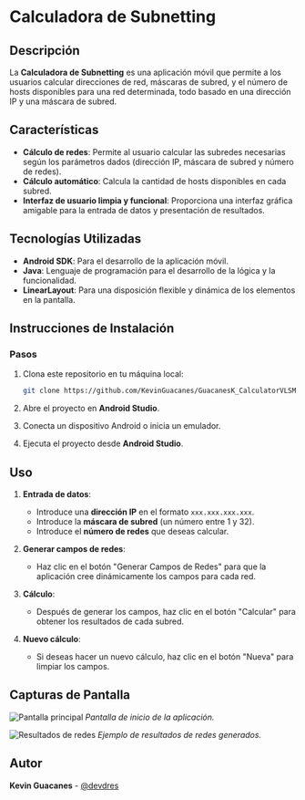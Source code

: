 # Calculadora de Subnetting

## Descripción

La **Calculadora de Subnetting** es una aplicación móvil que permite a los usuarios calcular direcciones de red, máscaras de subred, y el número de hosts disponibles para una red determinada, todo basado en una dirección IP y una máscara de subred.

## Características

- **Cálculo de redes**: Permite al usuario calcular las subredes necesarias según los parámetros dados (dirección IP, máscara de subred y número de redes).
- **Cálculo automático**: Calcula la cantidad de hosts disponibles en cada subred.
- **Interfaz de usuario limpia y funcional**: Proporciona una interfaz gráfica amigable para la entrada de datos y presentación de resultados.

## Tecnologías Utilizadas

- **Android SDK**: Para el desarrollo de la aplicación móvil.
- **Java**: Lenguaje de programación para el desarrollo de la lógica y la funcionalidad.
- **LinearLayout**: Para una disposición flexible y dinámica de los elementos en la pantalla.

## Instrucciones de Instalación

### Pasos

1. Clona este repositorio en tu máquina local:

    ```bash
    git clone https://github.com/KevinGuacanes/GuacanesK_CalculatorVLSM
    ```

2. Abre el proyecto en **Android Studio**.

3. Conecta un dispositivo Android o inicia un emulador.

4. Ejecuta el proyecto desde **Android Studio**.

## Uso

1. **Entrada de datos**:
    - Introduce una **dirección IP** en el formato `xxx.xxx.xxx.xxx`.
    - Introduce la **máscara de subred** (un número entre 1 y 32).
    - Introduce el **número de redes** que deseas calcular.
   
2. **Generar campos de redes**:
    - Haz clic en el botón "Generar Campos de Redes" para que la aplicación cree dinámicamente los campos para cada red.
   
3. **Cálculo**:
    - Después de generar los campos, haz clic en el botón "Calcular" para obtener los resultados de cada subred.
   
4. **Nuevo cálculo**:
    - Si deseas hacer un nuevo cálculo, haz clic en el botón "Nueva" para limpiar los campos.

## Capturas de Pantalla

![Pantalla principal](https://drive.google.com/file/d/1qGFukq0TLVAG-rhdqFpmqH6gtW3JVPqf/view)
*Pantalla de inicio de la aplicación.*

![Resultados de redes](https://drive.google.com/file/d/1kvMPdDNMVyl5MiFgPk57SbiL2Zrp3Lcw/view)
*Ejemplo de resultados de redes generados.*

## Autor

**Kevin Guacanes** - [@devdres](https://github.com/KevinGuacanes)
